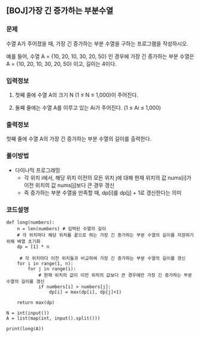 ## [BOJ]가장 긴 증가하는 부분수열

### 문제
수열 A가 주어졌을 때, 가장 긴 증가하는 부분 수열을 구하는 프로그램을 작성하시오.

예를 들어, 수열 A = {10, 20, 10, 30, 20, 50} 인 경우에 가장 긴 증가하는 부분 수열은 A = {10, 20, 10, 30, 20, 50} 이고, 길이는 4이다.

### 입력정보
1. 첫째 줄에 수열 A의 크기 N (1 ≤ N ≤ 1,000)이 주어진다.

2. 둘째 줄에는 수열 A를 이루고 있는 Ai가 주어진다. (1 ≤ Ai ≤ 1,000)

### 출력정보
첫째 줄에 수열 A의 가장 긴 증가하는 부분 수열의 길이를 출력한다.

### 풀이방법
- 다이나믹 프로그래밍
    - 각 위치 i에서, 해당 위치 이전의 모든 위치 j에 대해 현재 위치의 값 nums[i]가 이전 위치의 값 nums[j]보다 큰 경우 갱신
    - 즉 증가하는 부분 수열을 만족할 때, dp[i]를 dp[j] + 1로 갱신한다는 의미
### 코드설명
```
def long(numbers):
    n = len(numbers) # 입력된 수열의 길이
    # 각 위치마다 해당 위치를 끝으로 하는 가장 긴 증가하는 부분 수열의 길이를 저장하기 위해 배열 초기화
    dp = [1] * n
    
     # 각 위치마다 이전 위치들과 비교하여 가장 긴 증가하는 부분 수열의 길이를 갱신
    for i in range(1, n):
        for j in range(i):
            # 현재 위치의 값이 이전 위치의 값보다 큰 경우에만 가장 긴 증가하는 부분 수열의 길이를 갱신
            if numbers[i] > numbers[j]:
                dp[i] = max(dp[i], dp[j]+1)
    
    return max(dp)

N = int(input())
A = list(map(int, input().split()))

print(long(A))
```